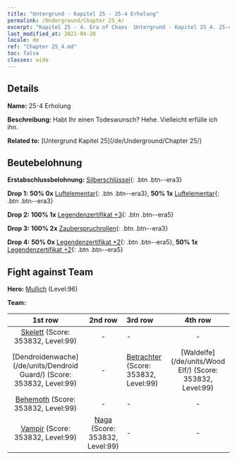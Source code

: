 ```yaml
---
title: "Untergrund - Kapitel 25 - 25-4 Erholung"
permalink: /Underground/Chapter 25_4/
excerpt: "Kapitel 25 - 4. Era of Chaos  Untergrund - Kapitel 25_4. 25-4 Erholung"
last_modified_at: 2021-04-28
locale: de
ref: "Chapter 25_4.md"
toc: false
classes: wide
---
```


## Details

 **Name:** 25-4 Erholung

 **Beschreibung:** Habt Ihr einen Todeswunsch? Hehe. Vielleicht erfülle ich ihn.

 **Related to:** [Untergrund Kapitel 25](/de/Underground/Chapter 25/)

## Beutebelohnung

 **Erstabschlussbelohnung:** [Silberschlüssel](/ItemsDE/con_693/){: .btn .btn--era3}

 **Drop 1:** **50% 0x** [Luftelementar](/ItemsDE/her_448/){: .btn .btn--era3}, **50% 1x** [Luftelementar](/ItemsDE/her_448/){: .btn .btn--era3}

 **Drop 2:** **100% 1x** [Legendenzertifikat +3](/ItemsDE/mat_88/){: .btn .btn--era5}

 **Drop 3:** **100% 2x** [Zauberspruchrollen](/ItemsDE/con_694/){: .btn .btn--era3}

 **Drop 4:** **50% 0x** [Legendenzertifikat +2](/ItemsDE/mat_81/){: .btn .btn--era5}, **50% 1x** [Legendenzertifikat +2](/ItemsDE/mat_81/){: .btn .btn--era5}


## Fight against Team
 **Hero:** [Mullich](/de/heroes/Mullich/) (Level:96)

 **Team:**


  | 1st row | 2nd row | 3rd row | 4th row |
  |:----:|:----:|:----|:----:|
  | [Skelett](/de/units/Skeleton/) (Score: 353832, Level:99)  | - | - | - |
  | [Dendroidenwache](/de/units/Dendroid Guard/) (Score: 353832, Level:99)  | - | [Betrachter](/de/units/Beholder/) (Score: 353832, Level:99)  | [Waldelfe](/de/units/Wood Elf/) (Score: 353832, Level:99)  |
  | [Behemoth](/de/units/Behemoth/) (Score: 353832, Level:99)  | - | - | - |
  | [Vampir](/de/units/Vampire/) (Score: 353832, Level:99)  | [Naga](/de/units/Naga/) (Score: 353832, Level:99)  | - | - |


